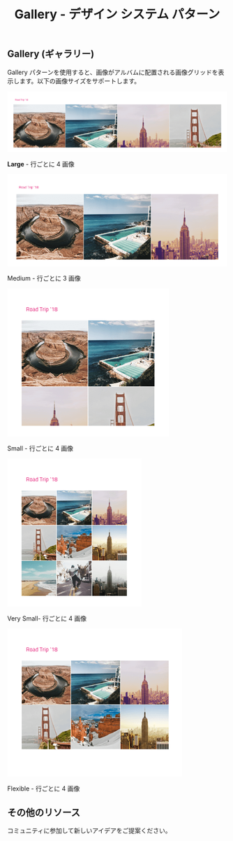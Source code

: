 ﻿---
title: Gallery - デザイン システム パターン
_description: Gallery パターン シンボルは画像グリッドを提供します。画像をアルバムにグループ化するヘッダーがあります。
_keywords: デザイン システム, Sketch, Ignite UI for Angular, パターン, UI ライブラリ, ウィジェット
_language: ja
---

## Gallery (ギャラリー)

Gallery パターンを使用すると、画像がアルバムに配置される画像グリッドを表示します。以下の画像サイズをサポートします。

<img class="responsive-img" src="../images/gallery_large.png" srcset="../images/gallery_large@2x.png 2x" />

**Large** - 行ごとに 4 画像

<img class="responsive-img" src="../images/gallery_medium.png" srcset="../images/gallery_medium@2x.png 2x" />

Medium - 行ごとに 3 画像

<img class="responsive-img" src="../images/gallery_small.png" srcset="../images/gallery_small@2x.png 2x" />

Small - 行ごとに 4 画像

<img class="responsive-img" src="../images/gallery_very-small.png" srcset="../images/gallery_very-small@2x.png 2x" />

Very Small- 行ごとに 4 画像

<img class="responsive-img" src="../images/gallery_flexible.png" srcset="../images/gallery_flexible@2x.png 2x" />

Flexible - 行ごとに 4 画像

## その他のリソース

コミュニティに参加して新しいアイデアをご提案ください。


